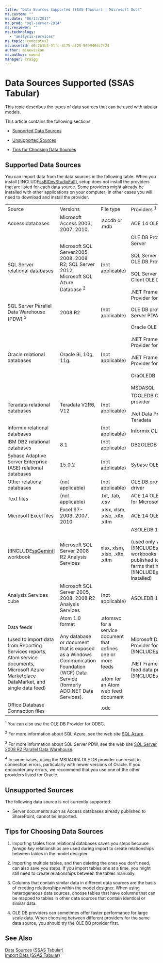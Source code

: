 ```yaml
---
title: "Data Sources Supported (SSAS Tabular) | Microsoft Docs"
ms.custom: ""
ms.date: "06/13/2017"
ms.prod: "sql-server-2014"
ms.reviewer: ""
ms.technology: 
  - "analysis-services"
ms.topic: conceptual
ms.assetid: d6c2b1b3-91fc-4175-af25-509946dc7f24
author: minewiskan
ms.author: owend
manager: craigg
---
```

# Data Sources Supported (SSAS Tabular)
  This topic describes the types of data sources that can be used with tabular models.  
  
 This article contains the following sections:  
  
-   [Supported Data Sources](#bkmk_supported_ds)  
  
-   [Unsupported Sources](#bkmk_unsupported_ds)  
  
-   [Tips for Choosing Data Sources](#bkmk_tips)  
  
##  <a name="bkmk_supported_ds"></a> Supported Data Sources  
 You can import data from the data sources in the following table. When you install [!INCLUDE[ssBIDevStudioFull](../../includes/ssbidevstudiofull-md.md)], setup does not install the providers that are listed for each data source. Some providers might already be installed with other applications on your computer; in other cases you will need to download and install the provider.  
  
|||||  
|-|-|-|-|  
|Source|Versions|File type|Providers <sup>1</sup>|  
|Access databases|Microsoft Access 2003, 2007, 2010.|.accdb or .mdb|ACE 14 OLE DB provider|  
|SQL Server relational databases|Microsoft SQL Server2005, 2008, 2008 R2; SQL Server 2012, Microsoft SQL Azure Database <sup>2</sup>|(not applicable)|OLE DB Provider for SQL Server<br /><br /> SQL Server Native Client OLE DB Provider<br /><br /> SQL Server Native 10.0 Client OLE DB Provider<br /><br /> .NET Framework Data Provider for SQL Client|  
|SQL Server Parallel Data Warehouse (PDW) <sup>3</sup>|2008 R2|(not applicable)|OLE DB provider for SQL Server PDW|  
|Oracle relational databases|Oracle 9i, 10g, 11g.|(not applicable)|Oracle OLE DB Provider<br /><br /> .NET Framework Data Provider for Oracle Client<br /><br /> .NET Framework Data Provider for SQL Server<br /><br /> OraOLEDB<br /><br /> MSDASQL|  
|Teradata relational databases|Teradata V2R6, V12|(not applicable)|TDOLEDB OLE DB provider<br /><br /> .Net Data Provider for Teradata|  
|Informix relational databases||(not applicable)|Informix OLE DB provider|  
|IBM DB2 relational databases|8.1|(not applicable)|DB2OLEDB|  
|Sybase Adaptive Server Enterprise (ASE) relational databases|15.0.2|(not applicable)|Sybase OLE DB provider|  
|Other relational databases|(not applicable)|(not applicable)|OLE DB provider or ODBC driver|  
|Text files|(not applicable)|.txt, .tab, .csv|ACE 14 OLE DB provider for Microsoft Access|  
|Microsoft Excel files|Excel 97-2003, 2007, 2010|.xlsx, xlsm, .xlsb, .xltx, .xltm|ACE 14 OLE DB provider|  
|[!INCLUDE[ssGemini](../../includes/ssgemini-md.md)] workbook|Microsoft SQL Server 2008 R2 Analysis Services|xlsx, xlsm, .xlsb, .xltx, .xltm|ASOLEDB 10.5<br /><br /> (used only with [!INCLUDE[ssGemini](../../includes/ssgemini-md.md)] workbooks that are published to SharePoint farms that have [!INCLUDE[ssGeminiShort](../../includes/ssgeminishort-md.md)] installed)|  
|Analysis Services cube|Microsoft SQL Server 2005, 2008, 2008 R2 Analysis Services|(not applicable)|ASOLEDB 10|  
|Data feeds<br /><br /> (used to import data from Reporting Services reports, Atom service documents, Microsoft Azure Marketplace DataMarket, and single data feed)|Atom 1.0 format<br /><br /> Any database or document that is exposed as a Windows Communication Foundation (WCF) Data Service (formerly ADO.NET Data Services).|.atomsvc for a service document that defines one or more feeds<br /><br /> .atom for an Atom web feed document|Microsoft Data Feed Provider for [!INCLUDE[ssGemini](../../includes/ssgemini-md.md)]<br /><br /> .NET Framework data feed data provider for [!INCLUDE[ssGemini](../../includes/ssgemini-md.md)]|  
|Office Database Connection files||.odc||  
  
 <sup>1</sup> You can also use the OLE DB Provider for ODBC.  
  
 <sup>2</sup> For more information about SQL Azure, see the web site [SQL Azure](http://go.microsoft.com/fwlink/?LinkID=157856).  
  
 <sup>3</sup> For more information about SQL Server PDW, see the web site [SQL Server 2008 R2 Parallel Data Warehouse](http://go.microsoft.com/fwlink/?LinkId=150895).  
  
 <sup>4</sup> In some cases, using the MSDAORA OLE DB provider can result in connection errors, particularly with newer versions of Oracle. If you encounter any errors, we recommend that you use one of the other providers listed for Oracle.  
  
##  <a name="bkmk_unsupported_ds"></a> Unsupported Sources  
 The following data source is not currently supported:  
  
-   Server documents such as Access databases already published to SharePoint, cannot be imported.  
  
##  <a name="bkmk_tips"></a> Tips for Choosing Data Sources  
  
1.  Importing tables from relational databases saves you steps because *foreign key* relationships are used during import to create relationships between tables in the model designer.  
  
2.  Importing multiple tables, and then deleting the ones you don't need, can also save you steps. If you import tables one at a time, you might still need to create relationships between the tables manually.  
  
3.  Columns that contain similar data in different data sources are the basis of creating relationships within the model designer. When using heterogeneous data sources, choose tables that have columns that can be mapped to tables in other data sources that contain identical or similar data.  
  
4.  OLE DB providers can sometimes offer faster performance for large scale data. When choosing between different providers for the same data source, you should try the OLE DB provider first.  
  
## See Also  
 [Data Sources &#40;SSAS Tabular&#41;](../data-sources-ssas-tabular.md)   
 [Import Data &#40;SSAS Tabular&#41;](../import-data-ssas-tabular.md)  
  
  
